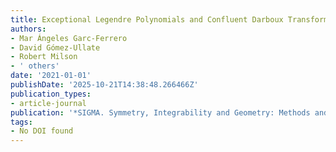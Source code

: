 ```yaml
---
title: Exceptional Legendre Polynomials and Confluent Darboux Transformations
authors:
- Mar Ángeles Garc-Ferrero
- David Gómez-Ullate
- Robert Milson
- ' others'
date: '2021-01-01'
publishDate: '2025-10-21T14:38:48.266466Z'
publication_types:
- article-journal
publication: '*SIGMA. Symmetry, Integrability and Geometry: Methods and Applications*'
tags:
- No DOI found
---
```

